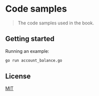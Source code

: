 # Code samples

> The code samples used in the book.

## Getting started

Running an example:

```bash
go run account_balance.go
```

## License

[MIT](./LICENSE)
